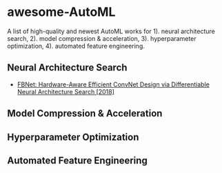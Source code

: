 # awesome-AutoML
A list of high-quality and newest AutoML works for 1). neural architecture search, 2). model compression & acceleration, 3). hyperparameter optimization, 4). automated feature engineering.  
## Neural Architecture Search
- [FBNet: Hardware-Aware Efficient ConvNet Design via Differentiable Neural Architecture Search [2018]](https://arxiv.org/pdf/1812.03443.pdf)

## Model Compression & Acceleration

## Hyperparameter Optimization

## Automated Feature Engineering

